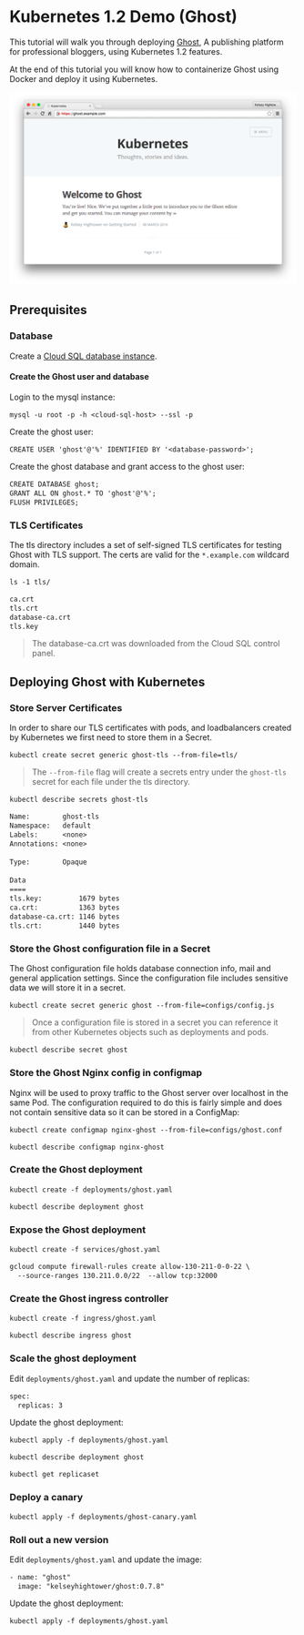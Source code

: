 # Kubernetes 1.2 Demo (Ghost)

This tutorial will walk you through deploying [Ghost](https://ghost.org),
A publishing platform for professional bloggers, using Kubernetes 1.2 features.

At the end of this tutorial you will know how to containerize Ghost using Docker
and deploy it using Kubernetes.

![Ghost](ghost-screen-shot.png) 

## Prerequisites 

### Database

Create a [Cloud SQL database instance](https://cloud.google.com/sql/docs/create-instance).

#### Create the Ghost user and database

Login to the mysql instance:

```
mysql -u root -p -h <cloud-sql-host> --ssl -p
```

Create the ghost user:

```
CREATE USER 'ghost'@'%' IDENTIFIED BY '<database-password>';
```

Create the ghost database and grant access to the ghost user:

```
CREATE DATABASE ghost;
GRANT ALL ON ghost.* TO 'ghost'@'%';
FLUSH PRIVILEGES;
```

### TLS Certificates

The tls directory includes a set of self-signed TLS certificates for testing Ghost with
TLS support. The certs are valid for the `*.example.com` wildcard domain.

```
ls -1 tls/
```
```
ca.crt
tls.crt
database-ca.crt
tls.key
```

> The database-ca.crt was downloaded from the Cloud SQL control panel.

## Deploying Ghost with Kubernetes

### Store Server Certificates

In order to share our TLS certificates with pods, and loadbalancers created by Kubernetes
we first need to store them in a Secret.

```
kubectl create secret generic ghost-tls --from-file=tls/
```

> The `--from-file` flag will create a secrets entry under the `ghost-tls` secret 
> for each file under the tls directory.

```
kubectl describe secrets ghost-tls
```

```
Name:        ghost-tls
Namespace:   default
Labels:      <none>
Annotations: <none>

Type:        Opaque

Data
====
tls.key:         1679 bytes
ca.crt:          1363 bytes
database-ca.crt: 1146 bytes
tls.crt:         1440 bytes
```

### Store the Ghost configuration file in a Secret

The Ghost configuration file holds database connection info, mail and general application
settings. Since the configuration file includes sensitive data we will store it in a secret.

```
kubectl create secret generic ghost --from-file=configs/config.js 
```

> Once a configuration file is stored in a secret you can reference it from other
> Kubernetes objects such as deployments and pods.


```
kubectl describe secret ghost
```

### Store the Ghost Nginx config in configmap

Nginx will be used to proxy traffic to the Ghost server over localhost in the same Pod.
The configuration required to do this is fairly simple and does not contain sensitive data
so it can be stored in a ConfigMap:

```
kubectl create configmap nginx-ghost --from-file=configs/ghost.conf
```

```
kubectl describe configmap nginx-ghost
```

### Create the Ghost deployment

```
kubectl create -f deployments/ghost.yaml
```

```
kubectl describe deployment ghost
```

### Expose the Ghost deployment

```
kubectl create -f services/ghost.yaml
```

```
gcloud compute firewall-rules create allow-130-211-0-0-22 \
  --source-ranges 130.211.0.0/22  --allow tcp:32000
```

### Create the Ghost ingress controller

```
kubectl create -f ingress/ghost.yaml
```

```
kubectl describe ingress ghost
```

### Scale the ghost deployment

Edit `deployments/ghost.yaml` and update the number of replicas:

```
spec:
  replicas: 3
```

Update the ghost deployment:

```
kubectl apply -f deployments/ghost.yaml
```


```
kubectl describe deployment ghost
```

```
kubectl get replicaset
```

### Deploy a canary

```
kubectl apply -f deployments/ghost-canary.yaml
```

### Roll out a new version

Edit `deployments/ghost.yaml` and update the image:

```
- name: "ghost"
  image: "kelseyhightower/ghost:0.7.8"
```

Update the ghost deployment:

```
kubectl apply -f deployments/ghost.yaml
```

